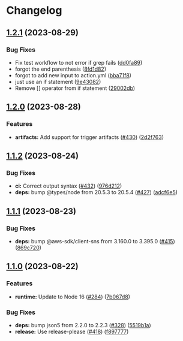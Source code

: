 # Changelog

## [1.2.1](https://github.com/ExpediaGroup/spinnaker-pipeline-trigger/compare/v1.2.0...v1.2.1) (2023-08-29)


### Bug Fixes

* Fix test workflow to not error if grep fails ([dd0fa89](https://github.com/ExpediaGroup/spinnaker-pipeline-trigger/commit/dd0fa8923b7d816720eaca60e942c75e25c10784))
* forgot the end parenthesis ([8fd1d82](https://github.com/ExpediaGroup/spinnaker-pipeline-trigger/commit/8fd1d82ac6a6d15102b3bb850dcb70dcb01e53c9))
* forgot to add new input to action.yml ([bba71f8](https://github.com/ExpediaGroup/spinnaker-pipeline-trigger/commit/bba71f838904d84b35452c0537d7c5328f0e370c))
* just use an if statement ([9e43082](https://github.com/ExpediaGroup/spinnaker-pipeline-trigger/commit/9e43082d9a27f2e0857240573116701ee2e3e198))
* Remove [] operator from if statement ([29002db](https://github.com/ExpediaGroup/spinnaker-pipeline-trigger/commit/29002db31c4ad9da85f88e087760d6ae1e904da7))

## [1.2.0](https://github.com/ExpediaGroup/spinnaker-pipeline-trigger/compare/v1.1.2...v1.2.0) (2023-08-28)


### Features

* **artifacts:** Add support for trigger artifacts ([#430](https://github.com/ExpediaGroup/spinnaker-pipeline-trigger/issues/430)) ([2d2f763](https://github.com/ExpediaGroup/spinnaker-pipeline-trigger/commit/2d2f76390f418ff618d4db6a1308d3ca7b671ec8))

## [1.1.2](https://github.com/ExpediaGroup/spinnaker-pipeline-trigger/compare/v1.1.1...v1.1.2) (2023-08-24)


### Bug Fixes

* **ci:** Correct output syntax ([#432](https://github.com/ExpediaGroup/spinnaker-pipeline-trigger/issues/432)) ([976d212](https://github.com/ExpediaGroup/spinnaker-pipeline-trigger/commit/976d212e4c6b7ac0c0d2eedfdbf5239d7ff1d551))
* **deps:** bump @types/node from 20.5.3 to 20.5.4 ([#427](https://github.com/ExpediaGroup/spinnaker-pipeline-trigger/issues/427)) ([adcf6e5](https://github.com/ExpediaGroup/spinnaker-pipeline-trigger/commit/adcf6e5e668964770bffaf8fabe4a855aad46af1))

## [1.1.1](https://github.com/ExpediaGroup/spinnaker-pipeline-trigger/compare/v1.1.0...v1.1.1) (2023-08-23)


### Bug Fixes

* **deps:** bump @aws-sdk/client-sns from 3.160.0 to 3.395.0 ([#415](https://github.com/ExpediaGroup/spinnaker-pipeline-trigger/issues/415)) ([869c720](https://github.com/ExpediaGroup/spinnaker-pipeline-trigger/commit/869c720546fb51bfceeab43ee9e9e8c24fa13de3))

## [1.1.0](https://github.com/ExpediaGroup/spinnaker-pipeline-trigger/compare/v1.0.3...v1.1.0) (2023-08-22)


### Features

* **runtime:** Update to Node 16 ([#284](https://github.com/ExpediaGroup/spinnaker-pipeline-trigger/issues/284)) ([7b067d8](https://github.com/ExpediaGroup/spinnaker-pipeline-trigger/commit/7b067d805755b901cce1bad5b2fbb2f03222faa2))


### Bug Fixes

* **deps:** bump json5 from 2.2.0 to 2.2.3 ([#328](https://github.com/ExpediaGroup/spinnaker-pipeline-trigger/issues/328)) ([5519b1a](https://github.com/ExpediaGroup/spinnaker-pipeline-trigger/commit/5519b1ac33dc35043abf9083b7dcebdfa05082b6))
* **release:** Use release-please ([#418](https://github.com/ExpediaGroup/spinnaker-pipeline-trigger/issues/418)) ([f897777](https://github.com/ExpediaGroup/spinnaker-pipeline-trigger/commit/f89777752a4222634a4531261b8de201eff92992))
